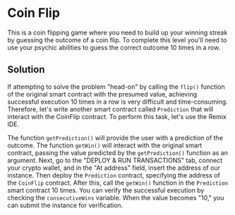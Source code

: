 # Coin Flip

This is a coin flipping game where you need to build up your winning streak by guessing the outcome of a coin flip. To complete this level you'll need to use your psychic abilities to guess the correct outcome 10 times in a row.

## Solution

If attempting to solve the problem "head-on" by calling the `flip()` function of the original smart contract with the presumed value, achieving successful execution 10 times in a row is very difficult and time-consuming. Therefore, let's write another smart contract called `Prediction` that will interact with the CoinFlip contract. To perform this task, let's use the Remix IDE.

The function `getPrediction()` will provide the user with a prediction of the outcome.
The function `getWin()` will interact with the original smart contract, passing the value predicted by the `getPrediction()` function as an argument.
Next, go to the "DEPLOY & RUN TRANSACTIONS" tab, connect your crypto wallet, and in the "At address" field, insert the address of our instance. Then deploy the `Prediction` contract, specifying the address of the `CoinFlip` contract. After this, call the `getWin()` function in the `Prediction` smart contract 10 times. You can verify the successful execution by checking the `consecutiveWins` variable. When the value becomes "10," you can submit the instance for verification.